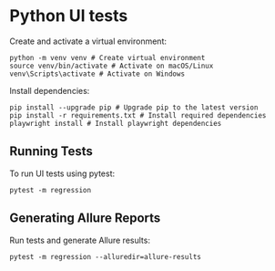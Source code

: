# Python UI tests

Create and activate a virtual environment:

```shell
python -m venv venv # Create virtual environment
source venv/bin/activate # Activate on macOS/Linux
venv\Scripts\activate # Activate on Windows
```

Install dependencies:

```shell
pip install --upgrade pip # Upgrade pip to the latest version
pip install -r requirements.txt # Install required dependencies
playwright install # Install playwright dependencies
```

## Running Tests

To run UI tests using pytest:

```shell
pytest -m regression
```

## Generating Allure Reports

Run tests and generate Allure results:

```shell
pytest -m regression --alluredir=allure-results
```